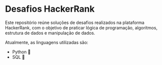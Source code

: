 <h1>Desafios HackerRank</h1>

<p>Este repositório reúne soluções de desafios realizados na plataforma HackerRank, com o objetivo de praticar lógica de programação, algoritmos, estrutura de dados e manipulação de dados.</p>

<p>Atualmente, as linguagens utilizadas são:
    <ul>
        <li>Python 🐍</li>
        <li>SQL 🧠</li>
    </ul>
</p>    
